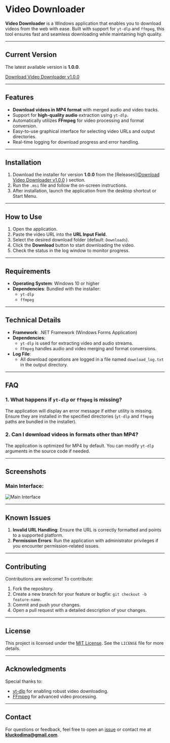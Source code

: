 # Video Downloader

**Video Downloader** is a Windows application that enables you to download videos from the web with ease. Built with support for `yt-dlp` and `ffmpeg`, this tool ensures fast and seamless downloading while maintaining high quality.

---

## **Current Version**
The latest available version is **1.0.0**.

[Download Video Downloader v1.0.0](https://github.com/Dmytr0n/VideoDownloaderApp/releases/tag/VideoDownloader_v1.0.0)

---

## **Features**
- **Download videos in MP4 format** with merged audio and video tracks.
- Support for **high-quality audio** extraction using `yt-dlp`.
- Automatically utilizes **FFmpeg** for video processing and format conversion.
- Easy-to-use graphical interface for selecting video URLs and output directories.
- Real-time logging for download progress and error handling.

---

## **Installation**

1. Download the installer for version **1.0.0** from the [Releases]([Download Video Downloader v1.0.0](https://github.com/Dmytr0n/VideoDownloaderApp/releases)
) section.
2. Run the `.msi` file and follow the on-screen instructions.
3. After installation, launch the application from the desktop shortcut or Start Menu.

---

## **How to Use**

1. Open the application.
2. Paste the video URL into the **URL Input Field**.
3. Select the desired download folder (default: `Downloads`).
4. Click the **Download** button to start downloading the video.
5. Check the status in the log window to monitor progress.

---

## **Requirements**

- **Operating System**: Windows 10 or higher
- **Dependencies**: Bundled with the installer:
  - `yt-dlp`
  - `ffmpeg`

---

## **Technical Details**

- **Framework**: .NET Framework (Windows Forms Application)
- **Dependencies**:
  - `yt-dlp` is used for extracting video and audio streams.
  - `FFmpeg` handles audio and video merging and format conversions.
- **Log File**:
  - All download operations are logged in a file named `download_log.txt` in the output directory.

---

## **FAQ**

### 1. What happens if `yt-dlp` or `ffmpeg` is missing?
The application will display an error message if either utility is missing. Ensure they are installed in the specified directories (`yt-dlp` and `ffmpeg` paths are bundled in the installer).

### 2. Can I download videos in formats other than MP4?
The application is optimized for MP4 by default. You can modify `yt-dlp` arguments in the source code if needed.

---

## **Screenshots**

### Main Interface:
![Main Interface](https://github.com/Dmytr0n/VideoDownloaderApp/blob/feature/develop/installer-support/screenshots/main-interface.png)

---

## **Known Issues**

1. **Invalid URL Handling**: Ensure the URL is correctly formatted and points to a supported platform.
2. **Permission Errors**: Run the application with administrator privileges if you encounter permission-related issues.

---

## **Contributing**

Contributions are welcome! To contribute:
1. Fork the repository.
2. Create a new branch for your feature or bugfix: `git checkout -b feature-name`.
3. Commit and push your changes.
4. Open a pull request with a detailed description of your changes.

---

## **License**

This project is licensed under the [MIT License](https://opensource.org/licenses/MIT). See the `LICENSE` file for more details.

---

## **Acknowledgments**

Special thanks to:
- [yt-dlp](https://github.com/yt-dlp/yt-dlp) for enabling robust video downloading.
- [FFmpeg](https://ffmpeg.org/) for advanced video processing.

---

## **Contact**

For questions or feedback, feel free to open an [issue](https://github.com/Dmytr0n/VideoDownloaderApp/issues) or contact me at **[kluckodima@gmail.com](kluckodima@gmail.com)**.
